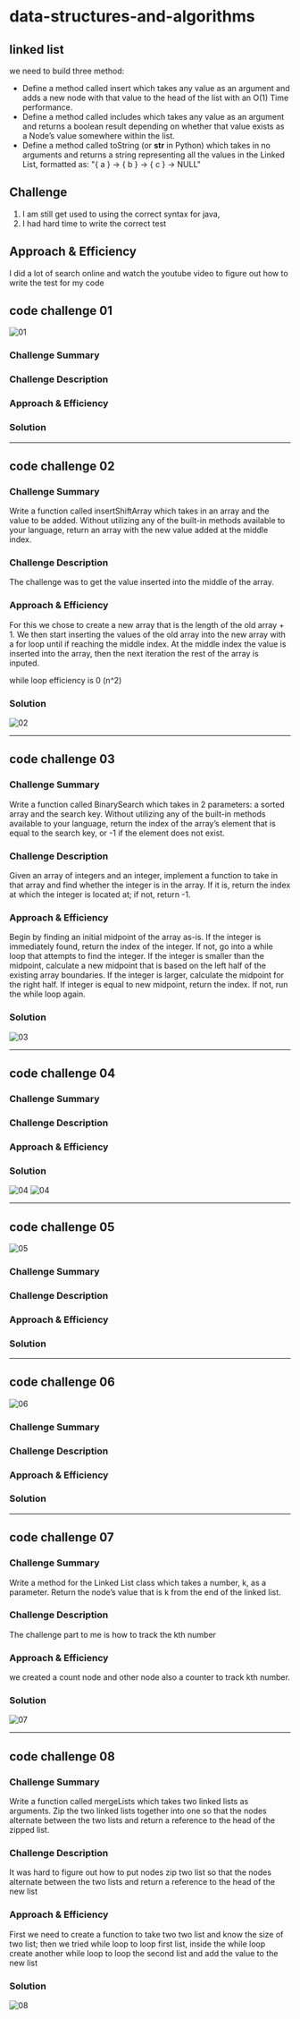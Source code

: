 # data-structures-and-algorithms

## linked list
we need to build three method:
* Define a method called insert which takes any value as an argument and adds a new node with that value to the head of the list with an O(1) Time performance.
* Define a method called includes which takes any value as an argument and returns a boolean result depending on whether that value exists as a Node’s value somewhere within the list.
* Define a method called toString (or __str__ in Python) which takes in no arguments and returns a string representing all the values in the Linked List, formatted as:
"{ a } -> { b } -> { c } -> NULL"
## Challenge
1. I am still get used to using the correct syntax for java,
2. I had hard time to write the correct test 

## Approach & Efficiency
I did a lot of search online and watch the youtube video to figure out how to write the test for my code 

## code challenge 01
![01](img/01.jpg)

### Challenge Summary
<!-- Short summary or background information -->

### Challenge Description
<!-- Description of the challenge -->

### Approach & Efficiency
<!-- What approach did you take? Why? What is the Big O space/time for this approach? -->

### Solution
<!-- Embedded whiteboard image -->

<hr>

## code challenge 02

### Challenge Summary
Write a function called insertShiftArray which takes in an array and the value to be added. Without utilizing any of the built-in methods available to your language, return an array with the new value added at the middle index.
### Challenge Description
The challenge was to get the value inserted into the middle of the array.

### Approach & Efficiency
For this we chose to create a new array that is the length of the old array + 1. We then start inserting the values of the old array into the new array with a for loop until if reaching the middle index. At the middle index the value is inserted into the array, then the next iteration the rest of the array is inputed.

while loop efficiency is 0 (n^2)
### Solution
![02](img/02.jpg)

<hr>

## code challenge 03


### Challenge Summary
Write a function called BinarySearch which takes in 2 parameters: a sorted array and the search key. Without utilizing any of the built-in methods available to your language, return the index of the array’s element that is equal to the search key, or -1 if the element does not exist.
### Challenge Description
Given an array of integers and an integer, implement a function to take in that array and find whether the integer is in the array. If it is, return the index at which the integer is located at; if not, return -1.


### Approach & Efficiency
Begin by finding an initial midpoint of the array as-is. If the integer is immediately found, return the index of the integer. If not, go into a while loop that attempts to find the integer. If the integer is smaller than the midpoint, calculate a new midpoint that is based on the left half of the existing array boundaries. If the integer is larger, calculate the midpoint for the right half. If integer is equal to new midpoint, return the index. If not, run the while loop again.


### Solution
![03](img/03.jpg)

<hr>

## code challenge 04


### Challenge Summary
<!-- Short summary or background information -->

### Challenge Description
<!-- Description of the challenge -->

### Approach & Efficiency
<!-- What approach did you take? Why? What is the Big O space/time for this approach? -->

### Solution
![04](img/04.2.jpg)
![04](img/04.jpg)

<hr>

## code challenge 05

![05](img/05.jpg)

### Challenge Summary
<!-- Short summary or background information -->

### Challenge Description
<!-- Description of the challenge -->

### Approach & Efficiency
<!-- What approach did you take? Why? What is the Big O space/time for this approach? -->

### Solution
<!-- Embedded whiteboard image -->

<hr>

## code challenge 06 
![06](img/06.jpg)

### Challenge Summary
<!-- Short summary or background information -->

### Challenge Description
<!-- Description of the challenge -->

### Approach & Efficiency
<!-- What approach did you take? Why? What is the Big O space/time for this approach? -->

### Solution
<!-- Embedded whiteboard image -->


<hr>

## code challenge 07 

### Challenge Summary
Write a method for the Linked List class which takes a number, k, as a parameter. Return the node’s value that is k from the end of the linked list.

### Challenge Description
The challenge part to me is how to track the kth number 
### Approach & Efficiency
we created a count node and other node also a counter to track kth number. 

### Solution
![07](img/07.jpg)

<hr>

## code challenge 08

### Challenge Summary
Write a function called mergeLists which takes two linked lists as arguments. Zip the two linked lists together into one so that the nodes alternate between the two lists and return a reference to the head of the zipped list. 
### Challenge Description
It was hard to figure out how to put nodes zip two list so that the nodes alternate between the two lists and return a reference to the head of the new list
### Approach & Efficiency
First we need to create a function to take two two list and know the size of two list; then we tried while loop to loop first list, inside the while loop create another while loop to loop the second list and add the value to the new list

### Solution
![08](img/08.jpg)
